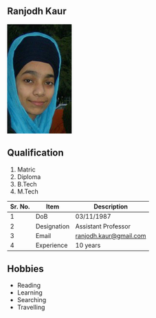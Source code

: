 
## Ranjodh Kaur



![Display picture](Photos/rk.jpg)

## Qualification

1. Matric 
2. Diploma
4. B.Tech
5. M.Tech

| Sr. No. | Item        | Description     |
| ------- | ----------- | --------------- |
| 1       | DoB         | 03/11/1987 |
| 2       | Designation | Assistant Professor |
| 3       | Email       | ranjodh.kaur@gmail.com |
| 4       | Experience  | 10 years       |

## Hobbies

- Reading
- Learning
- Searching
- Travelling
